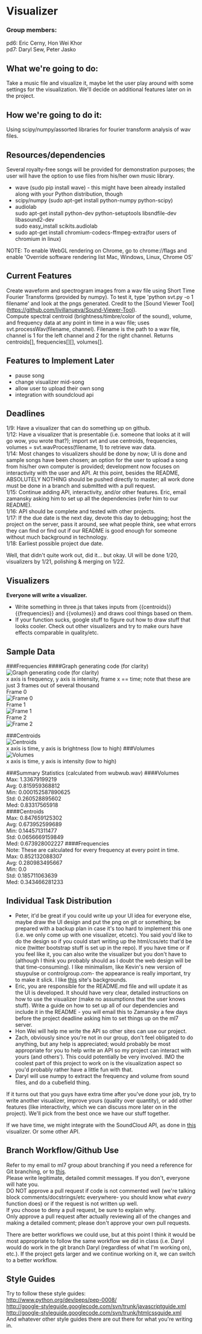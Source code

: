 Visualizer
==========

### Group members:
pd6: Eric Cerny, Hon Wei Khor  
pd7: Daryl Sew, Peter Jasko

What we're going to do:
-----------------------

Take a music file and visualize it, maybe let the user play around with some settings for the visualization. We'll decide on additional features later on in the project.

How we're going to do it:
------------------------

Using scipy/numpy/assorted libraries for fourier transform analysis of wav files.

Resources/dependencies
----------------------
Several royalty-free songs will be provided for demonstration purposes; the user will have the option to use files from his/her own music library.
*   wave (sudo pip install wave) - this might have been already installed along with your Python distribution, though
*   scipy/numpy (sudo apt-get install python-numpy python-scipy)
*   audiolab  
    sudo apt-get install python-dev python-setuptools libsndfile-dev libasound2-dev  
    sudo easy_install scikits.audiolab
*   sudo apt-get install chromium-codecs-ffmpeg-extra(for users of chromium in linux)

NOTE: To enable WebGL rendering on Chrome, go to chrome://flags and enable 'Override software rendering list Mac, Windows, Linux, Chrome OS'  

Current Features
----------------
Create waveform and spectrogram images from a wav file using Short Time Fourier Transforms (provided by numpy). To test it, type 'python svt.py -o 1 filename' and look at the pngs generated. Credit to the [Sound Viewer Tool] (https://github.com/ljvillanueva/Sound-Viewer-Tool).  
Compute spectral centroid (brightness/timbre/color of the sound), volume, and frequency data at any point in time in a wav file; uses svt.processWav(filename, channel). Filename is the path to a wav file, channel is 1 for the left channel and 2 for the right channel. Returns centroids[], frequencies[][], volumes[].

Features to Implement Later
---------------------------
*   pause song
*   change visualizer mid-song
*   allow user to upload their own song
*   integration with soundcloud api


Deadlines
---------
1/9: Have a visualizer that can do something up on github.  
1/12: Have a visualizer that is presentable (i.e. someone that looks at it will go wow, you wrote that?); import svt and use centroids, frequencies, volumes = svt.wavProcess(filename, 1) to retrieve wav data.   
1/14: Most changes to visualizers should be done by now; UI is done and sample songs have been chosen; an option for the user to upload a song from his/her own computer is provided; development now focuses on interactivity with the user and API. At this point, besides the README, ABSOLUTELY NOTHING should be pushed directly to master; all work done must be done in a branch and submitted with a pull request.  
1/15: Continue adding API, interactivity, and/or other features. Eric, email zamansky asking him to set up all the dependencies (refer him to our README).  
1/16: API should be complete and tested with other projects.  
1/17: If the due date is the next day, devote this day to debugging; host the project on the server, pass it around, see what people think, see what errors they can find or find out if our README is good enough for someone without much background in technology.  
1/18: Earliest possible project due date.  

Well, that didn't quite work out, did it... but okay. UI will be done 1/20, visualizers by 1/21, polishing & merging on 1/22.

Visualizers
-----------
<b>Everyone will write a visualizer.</b>
*   Write something in three.js that takes inputs from {{centroids}} {{frequencies}} and {{volumes}} and draws cool things based on them.
*   If your function sucks, google stuff to figure out how to draw stuff that looks cooler. Check out other visualizers and try to make ours have effects comparable in quality/etc.

Sample Data
-----------
###Frequencies
####Graph generating code (for clarity)  
![Graph generating code (for clarity)](http://i1322.photobucket.com/albums/u568/Daryl_LikeaBoshkosh/01bec08cb0a6d05f104275d7e1b4a851_zps121bea6a.png)  
x axis is frequency, y axis is intensity, frame x == time; note that these are just 3 frames out of several thousand  
Frame 0  
![Frame 0](http://i1322.photobucket.com/albums/u568/Daryl_LikeaBoshkosh/0939260e5185fb361a324deb425a7b62_zpsb0621069.png)  
Frame 1  
![Frame 1](http://i1322.photobucket.com/albums/u568/Daryl_LikeaBoshkosh/32d96c138542e44a16131e0c8f1a5da1_zps1df88541.png)  
Frame 2  
![Frame 2](http://i1322.photobucket.com/albums/u568/Daryl_LikeaBoshkosh/44afd3166c1bf769f0265b182daefa89_zpsebc6790d.png) 

###Centroids  
![Centroids](http://i1322.photobucket.com/albums/u568/Daryl_LikeaBoshkosh/Centroids_zpsca41372a.png)  
x axis is time, y axis is brightness (low to high)
###Volumes  
![Volumes](http://i1322.photobucket.com/albums/u568/Daryl_LikeaBoshkosh/Volumes_zps2785411e.png)  
x axis is time, y axis is intensity (low to high)

###Summary Statistics (calculated from wubwub.wav)
####Volumes  
Max: 1.33679199219  
Avg: 0.815959368812  
Min: 0.000152587890625  
Std: 0.260528895602  
Med: 0.83317565918  
####Centroids  
Max: 0.847659125302  
Avg: 0.673952599689  
Min: 0.144571311477  
Std: 0.0656669159849  
Med: 0.673928002227
####Frequencies  
Note: These are calculated for every frequency at every point in time.  
Max: 0.852132088307  
Avg: 0.280983495667  
Min: 0.0  
Std: 0.185711063639  
Med: 0.343466281233  

Individual Task Distribution
-----------------
*   Peter, it'd be great if you could write up your UI idea for everyone else, maybe draw the UI design and put the png on git or something; be prepared with a backup plan in case it's too hard to implement this one (i.e. we only come up with one visualizer, etcetc). You said you'd like to do the design so if you could start writing up the html/css/etc that'd be nice (twitter bootstrap stuff is set up in the repo). If you have time or if you feel like it, you can also write the visualizer but you don't have to (although I think you probably should as I doubt the web design will be that time-consuming). I like minimalism, like Kevin's new version of stuypulse or controlgroup.com- the appearance is really important, try to make it slick. I like [this](http://subtlepatterns.com) site's backgrounds.
*   Eric, you are responsible for the README.md file and will update it as the UI is developed. It should have very clear, detailed instructions on how to use the visualizer (make no assumptions that the user knows stuff). Write a guide on how to set up all of our dependencies and include it in the README - you will email this to Zamansky a few days before the project deadline asking him to set things up on the ml7 server.
*   Hon Wei will help me write the API so other sites can use our project.
*   Zach, obviously since you're not in our group, don't feel obligated to do anything, but any help is appreciated; would probably be most appropriate for you to help write an API so my project can interact with yours (and others'). This could potentially be very involved. IMO the coolest part of this project to work on is the visualization aspect so you'd probably rather have a little fun with that.
*   Daryl will use numpy to extract the frequency and volume from sound files, and do a cubefield thing.

If it turns out that you guys have extra time after you've done your job, try to write another visualizer, improve yours (quality over quantity), or add other features (like interactivity, which we can discuss more later on in the project). We'll pick from the best once we have our stuff together.

If we have time, we might integrate with the SoundCloud API, as done in [this](https://github.com/gattis/milkshake) visualizer. Or some other API.  

Branch Workflow/Github Use
--------------------------
Refer to my email to ml7 group about branching if you need a reference for Git branching, or to [this](http://byte.kde.org/~zrusin/git/git-cheat-sheet-medium.png).  
Please write legitimate, detailed commit messages. If you don't, everyone will hate you.  
DO NOT approve a pull request if code is not commented well (we're talking block comments/docstrings/etc everywhere- you should know what *every* function does) or if the request is not written up well.  
If you choose to deny a pull request, be sure to explain why.  
Only approve a pull request after actually reviewing all of the changes and making a detailed comment; please don't approve your own pull requests.  

There are better workflows we could use, but at this point I think it would be most appropriate to follow the same workflow we did in class (i.e. Daryl would do work in the git branch Daryl (regardless of what I'm working on), etc.). If the project gets larger and we continue working on it, we can switch to a better workflow.

Style Guides
------------
Try to follow these style guides:  
http://www.python.org/dev/peps/pep-0008/  
http://google-styleguide.googlecode.com/svn/trunk/javascriptguide.xml  
http://google-styleguide.googlecode.com/svn/trunk/htmlcssguide.xml  
And whatever other style guides there are out there for what you're writing in.
